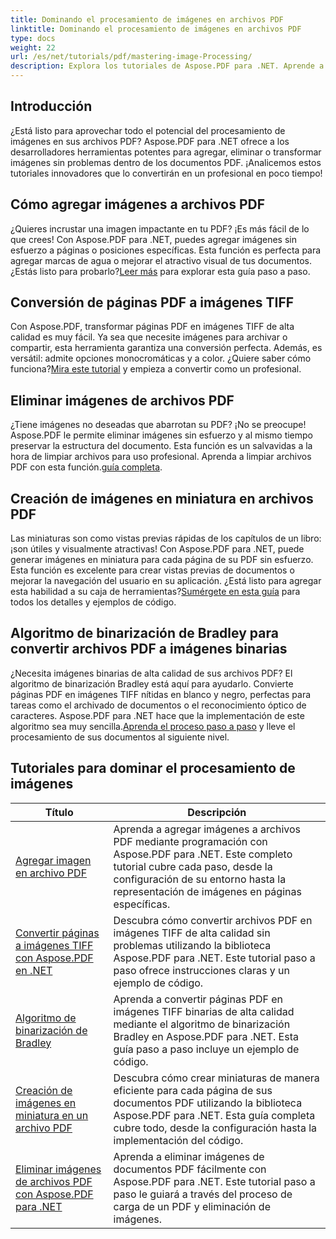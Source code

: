 ```yaml
---
title: Dominando el procesamiento de imágenes en archivos PDF
linktitle: Dominando el procesamiento de imágenes en archivos PDF
type: docs
weight: 22
url: /es/net/tutorials/pdf/mastering-image-Processing/
description: Explora los tutoriales de Aspose.PDF para .NET. Aprende a agregar, convertir y administrar imágenes en archivos PDF con guías y ejemplos de código fáciles de seguir y optimizados para SEO.
---
```

## Introducción

¿Está listo para aprovechar todo el potencial del procesamiento de imágenes en sus archivos PDF? Aspose.PDF para .NET ofrece a los desarrolladores herramientas potentes para agregar, eliminar o transformar imágenes sin problemas dentro de los documentos PDF. ¡Analicemos estos tutoriales innovadores que lo convertirán en un profesional en poco tiempo!

## Cómo agregar imágenes a archivos PDF  

 ¿Quieres incrustar una imagen impactante en tu PDF? ¡Es más fácil de lo que crees! Con Aspose.PDF para .NET, puedes agregar imágenes sin esfuerzo a páginas o posiciones específicas. Esta función es perfecta para agregar marcas de agua o mejorar el atractivo visual de tus documentos. ¿Estás listo para probarlo?[Leer más](./adding-image/) para explorar esta guía paso a paso.

## Conversión de páginas PDF a imágenes TIFF  

Con Aspose.PDF, transformar páginas PDF en imágenes TIFF de alta calidad es muy fácil. Ya sea que necesite imágenes para archivar o compartir, esta herramienta garantiza una conversión perfecta. Además, es versátil: admite opciones monocromáticas y a color. ¿Quiere saber cómo funciona?[Mira este tutorial](./convert-pages-to-tiff-images/) y empieza a convertir como un profesional.

## Eliminar imágenes de archivos PDF  

 ¿Tiene imágenes no deseadas que abarrotan su PDF? ¡No se preocupe! Aspose.PDF le permite eliminar imágenes sin esfuerzo y al mismo tiempo preservar la estructura del documento. Esta función es un salvavidas a la hora de limpiar archivos para uso profesional. Aprenda a limpiar archivos PDF con esta función.[guía completa](./delete-images-from-pdf-files/).  

## Creación de imágenes en miniatura en archivos PDF  

Las miniaturas son como vistas previas rápidas de los capítulos de un libro: ¡son útiles y visualmente atractivas! Con Aspose.PDF para .NET, puede generar imágenes en miniatura para cada página de su PDF sin esfuerzo. Esta función es excelente para crear vistas previas de documentos o mejorar la navegación del usuario en su aplicación. ¿Está listo para agregar esta habilidad a su caja de herramientas?[Sumérgete en esta guía](./creating-thumbnail-images/) para todos los detalles y ejemplos de código.

## Algoritmo de binarización de Bradley para convertir archivos PDF a imágenes binarias  

 ¿Necesita imágenes binarias de alta calidad de sus archivos PDF? El algoritmo de binarización Bradley está aquí para ayudarlo. Convierte páginas PDF en imágenes TIFF nítidas en blanco y negro, perfectas para tareas como el archivado de documentos o el reconocimiento óptico de caracteres. Aspose.PDF para .NET hace que la implementación de este algoritmo sea muy sencilla.[Aprenda el proceso paso a paso](./bradley-binarization-algorithm/) y lleve el procesamiento de sus documentos al siguiente nivel.

## Tutoriales para dominar el procesamiento de imágenes
| Título | Descripción |
| --- | --- | 
| [Agregar imagen en archivo PDF](./adding-image/) | Aprenda a agregar imágenes a archivos PDF mediante programación con Aspose.PDF para .NET. Este completo tutorial cubre cada paso, desde la configuración de su entorno hasta la representación de imágenes en páginas específicas. |  
| [Convertir páginas a imágenes TIFF con Aspose.PDF en .NET](./convert-pages-to-tiff-images/) | Descubra cómo convertir archivos PDF en imágenes TIFF de alta calidad sin problemas utilizando la biblioteca Aspose.PDF para .NET. Este tutorial paso a paso ofrece instrucciones claras y un ejemplo de código. |  
| [Algoritmo de binarización de Bradley](./bradley-binarization-algorithm/) | Aprenda a convertir páginas PDF en imágenes TIFF binarias de alta calidad mediante el algoritmo de binarización Bradley en Aspose.PDF para .NET. Esta guía paso a paso incluye un ejemplo de código. |   
| [Creación de imágenes en miniatura en un archivo PDF](./creating-thumbnail-images/) | Descubra cómo crear miniaturas de manera eficiente para cada página de sus documentos PDF utilizando la biblioteca Aspose.PDF para .NET. Esta guía completa cubre todo, desde la configuración hasta la implementación del código. |  
| [Eliminar imágenes de archivos PDF con Aspose.PDF para .NET](./delete-images-from-pdf-files/) | Aprenda a eliminar imágenes de documentos PDF fácilmente con Aspose.PDF para .NET. Este tutorial paso a paso le guiará a través del proceso de carga de un PDF y eliminación de imágenes. |  